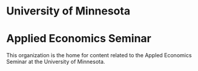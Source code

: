 # University of Minnesota
# Applied Economics Seminar

This organization is the home for content related to the Appled Economics Seminar at the University of Minnesota. 
